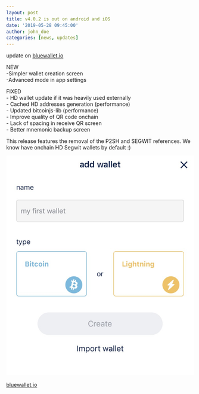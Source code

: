 ```yaml
---
layout: post
title: v4.0.2 is out on android and iOS
date: '2019-05-28 09:45:00'
author: john_doe
categories: [news, updates]
---
```


update on [bluewallet.io](https://bluewallet.io)

NEW  
\-Simpler wallet creation screen  
\-Advanced mode in app settings

FIXED  
\- HD wallet update if it was heavily used externally  
\- Cached HD addresses generation (performance)  
\- Updated bitcoinjs-lib (performance)  
\- Improve quality of QR code onchain  
\- Lack of spacing in receive QR screen  
\- Better mnemonic backup screen

This release features the removal of the P2SH and SEGWIT references. We know have onchain HD Segwit wallets by default :)

![](/_posts/img/1__HrzbozVIPmRYMJk9gJDCdg.jpeg)

[bluewallet.io](https://bluewallet.io)